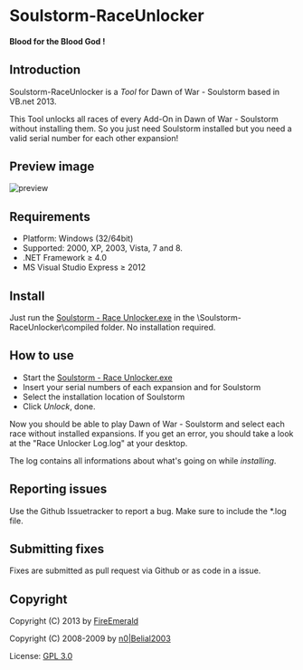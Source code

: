 ﻿# Soulstorm-RaceUnlocker
#### Blood for the Blood God !

## Introduction

Soulstorm-RaceUnlocker is a *Tool* for Dawn of War - Soulstorm based in VB.net 2013.

This Tool unlocks all races of every Add-On in Dawn of War - Soulstorm without installing them.
So you just need Soulstorm installed but you need a valid serial number for each other expansion!

## Preview image

![preview](http://fire-emerald.com/custom/github/dow_race_unlocker.jpg)


## Requirements

+ Platform: Windows (32/64bit)
+ Supported: 2000, XP, 2003, Vista, 7 and 8.
+ .NET Framework ≥ 4.0
+ MS Visual Studio Express ≥ 2012


## Install

Just run the [Soulstorm - Race Unlocker.exe](https://github.com/FireEmerald/Soulstorm-RaceUnlocker/raw/master/compiled/Soulstorm%20-%20Race%20Unlocker.exe) in the \Soulstorm-RaceUnlocker\compiled folder.
No installation required.


## How to use

- Start the [Soulstorm - Race Unlocker.exe](https://github.com/FireEmerald/Soulstorm-RaceUnlocker/raw/master/compiled/Soulstorm%20-%20Race%20Unlocker.exe)
- Insert your serial numbers of each expansion and for Soulstorm
- Select the installation location of Soulstorm
- Click *Unlock*, done.

Now you should be able to play Dawn of War - Soulstorm and select each race without installed expansions.
If you get an error, you should take a look at the "Race Unlocker Log.log" at your desktop.

The log contains all informations about what's going on while *installing*.


## Reporting issues

Use the Github Issuetracker to report a bug. Make sure to include the *.log file.


## Submitting fixes

Fixes are submitted as pull request via Github or as code in a issue.


## Copyright

Copyright (C) 2013 by [FireEmerald](https://github.com/FireEmerald)

Copyright (C) 2008-2009 by [n0|Belial2003](http://dow.4players.de/forum/index.php?page=User&userID=10286&s=4d85aca336eaa03924c488f8e7e6ed7cd7389caa)


License: [GPL 3.0](https://github.com/FireEmerald/Soulstorm-RaceUnlocker/blob/master/doc/GPL_3_0.txt)
